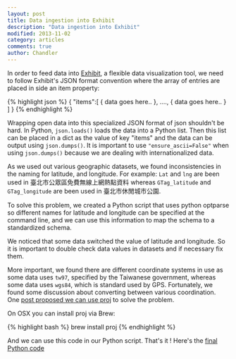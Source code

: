 ```yaml
---
layout: post
title: Data ingestion into Exhibit
description: "Data ingestion into Exhibit"
modified: 2013-11-02
category: articles
comments: true
author: Chandler
---
```


In order to feed data into [Exhibit](http://www.simile-widgets.org/exhibit/), a flexible data visualization tool, we need to follow Exhibit's JSON format convention where the array of entries are placed in side an item property:

{% highlight json %}
{
  "items":[ 
    { data goes here.. },
     ....,
    { data goes here.. }
    ] 
}
{% endhighlight %}

Wrapping open data into this specialized JSON format of json shouldn't be hard. In Python, `json.loads()` loads the data into a Python list. Then this list can be placed in a dict as the value of key "items" and the data can be output using `json.dumps()`. It is important to use `"ensure_ascii=False"` when using `json.dumps()` because we are dealing with internationalized data. 

As we used out various geographic datasets, we found inconsistencies in the naming for latitude, and longitude. For example: `Lat` and `lng` are been used in 臺北市公眾區免費無線上網熱點資料 whereas `GTag_latitude` and `GTag_longitude` are been used in 臺北市休閒城市公園.

To solve this problem, we created a Python script that uses python optparse so different names for latitude and longitude can be specified at the command line, and we can use this information to map the schema to a standardized schema.

We noticed that some data switched the value of latitude and longitude. So it is important to double check data values in datasets and if necessary fix them.

More important, we found there are different coordinate systems in use as some data uses `tw97`, specified by the Taiwanese government, whereas some data uses `wgs84`, which is standard used by GPS. Fortunately, we found some discussion about converting between various coordination. One [post proposed we can use proj](http://blog.changyy.org/2012/11/twd67-twd97-wgs84.html) to solve the problem. 

On OSX you can install proj via Brew:

{% highlight bash %}
brew install proj
{% endhighlight %}

And we can use this code in our Python script. That's it ! Here's the [final Python code](https://github.com/butlermh/YahooHackDay2013/blob/master/python_scripts/parse.py)
